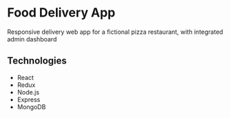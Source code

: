 # Food Delivery App
Responsive delivery web app for a fictional pizza restaurant, with integrated admin
dashboard

## Technologies
* React
* Redux
* Node.js
* Express
* MongoDB

